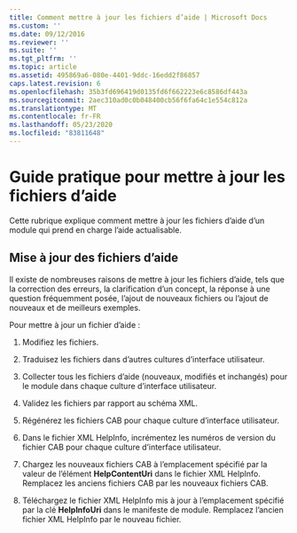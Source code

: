 ```yaml
---
title: Comment mettre à jour les fichiers d’aide | Microsoft Docs
ms.custom: ''
ms.date: 09/12/2016
ms.reviewer: ''
ms.suite: ''
ms.tgt_pltfrm: ''
ms.topic: article
ms.assetid: 495869a6-080e-4401-9ddc-16edd2f86857
caps.latest.revision: 6
ms.openlocfilehash: 35b3fd696419d0135fd6f662223e6c8586df443a
ms.sourcegitcommit: 2aec310ad0c0b048400cb56f6fa64c1e554c812a
ms.translationtype: MT
ms.contentlocale: fr-FR
ms.lasthandoff: 05/23/2020
ms.locfileid: "83811648"
---
```

# <a name="how-to-update-help-files"></a>Guide pratique pour mettre à jour les fichiers d’aide

Cette rubrique explique comment mettre à jour les fichiers d’aide d’un module qui prend en charge l’aide actualisable.

## <a name="updating-help-files"></a>Mise à jour des fichiers d’aide

Il existe de nombreuses raisons de mettre à jour les fichiers d’aide, tels que la correction des erreurs, la clarification d’un concept, la réponse à une question fréquemment posée, l’ajout de nouveaux fichiers ou l’ajout de nouveaux et de meilleurs exemples.

Pour mettre à jour un fichier d’aide :

1. Modifiez les fichiers.

2. Traduisez les fichiers dans d’autres cultures d’interface utilisateur.

3. Collecter tous les fichiers d’aide (nouveaux, modifiés et inchangés) pour le module dans chaque culture d’interface utilisateur.

4. Validez les fichiers par rapport au schéma XML.

5. Régénérez les fichiers CAB pour chaque culture d’interface utilisateur.

6. Dans le fichier XML HelpInfo, incrémentez les numéros de version du fichier CAB pour chaque culture d’interface utilisateur.

7. Chargez les nouveaux fichiers CAB à l’emplacement spécifié par la valeur de l’élément **HelpContentUri** dans le fichier XML HelpInfo. Remplacez les anciens fichiers CAB par les nouveaux fichiers CAB.

8. Téléchargez le fichier XML HelpInfo mis à jour à l’emplacement spécifié par la clé **HelpInfoUri** dans le manifeste de module. Remplacez l’ancien fichier XML HelpInfo par le nouveau fichier.

